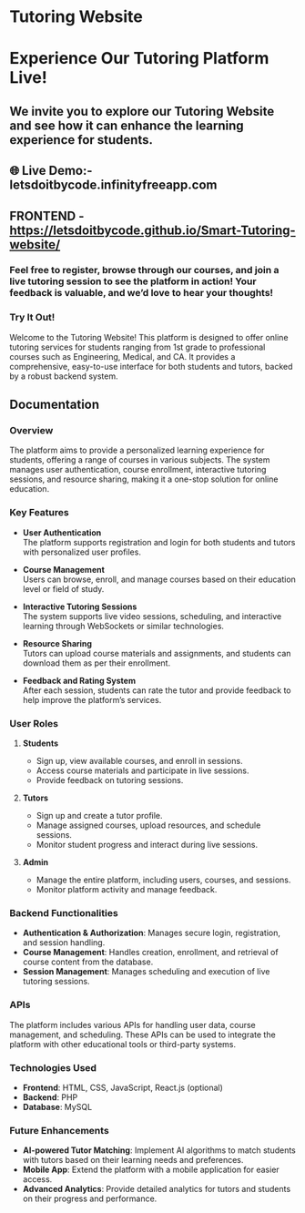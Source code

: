 # Tutoring Website


# Experience Our Tutoring Platform Live!
## We invite you to explore our Tutoring Website and see how it can enhance the learning experience for students.


##  🌐 Live Demo:-        letsdoitbycode.infinityfreeapp.com

## FRONTEND - https://letsdoitbycode.github.io/Smart-Tutoring-website/

### Feel free to register, browse through our courses, and join a live tutoring session to see the platform in action! Your feedback is valuable, and we’d love to hear your thoughts!

### Try It Out!


Welcome to the Tutoring Website! This platform is designed to offer online tutoring services for students ranging from 1st grade to professional courses such as Engineering, Medical, and CA. It provides a comprehensive, easy-to-use interface for both students and tutors, backed by a robust backend system.

## Documentation

### Overview

The platform aims to provide a personalized learning experience for students, offering a range of courses in various subjects. The system manages user authentication, course enrollment, interactive tutoring sessions, and resource sharing, making it a one-stop solution for online education.

### Key Features

- **User Authentication**  
  The platform supports registration and login for both students and tutors with personalized user profiles.
  
- **Course Management**  
  Users can browse, enroll, and manage courses based on their education level or field of study.

- **Interactive Tutoring Sessions**  
  The system supports live video sessions, scheduling, and interactive learning through WebSockets or similar technologies.

- **Resource Sharing**  
  Tutors can upload course materials and assignments, and students can download them as per their enrollment.

- **Feedback and Rating System**  
  After each session, students can rate the tutor and provide feedback to help improve the platform’s services.

### User Roles

1. **Students**  
   - Sign up, view available courses, and enroll in sessions.
   - Access course materials and participate in live sessions.
   - Provide feedback on tutoring sessions.

2. **Tutors**  
   - Sign up and create a tutor profile.
   - Manage assigned courses, upload resources, and schedule sessions.
   - Monitor student progress and interact during live sessions.

3. **Admin**  
   - Manage the entire platform, including users, courses, and sessions.
   - Monitor platform activity and manage feedback.

### Backend Functionalities

- **Authentication & Authorization**: Manages secure login, registration, and session handling.
- **Course Management**: Handles creation, enrollment, and retrieval of course content from the database.
- **Session Management**: Manages scheduling and execution of live tutoring sessions.

### APIs

The platform includes various APIs for handling user data, course management, and scheduling. These APIs can be used to integrate the platform with other educational tools or third-party systems.

### Technologies Used

- **Frontend**: HTML, CSS, JavaScript, React.js (optional)
- **Backend**: PHP
- **Database**: MySQL

### Future Enhancements

- **AI-powered Tutor Matching**: Implement AI algorithms to match students with tutors based on their learning needs and preferences.
- **Mobile App**: Extend the platform with a mobile application for easier access.
- **Advanced Analytics**: Provide detailed analytics for tutors and students on their progress and performance.


